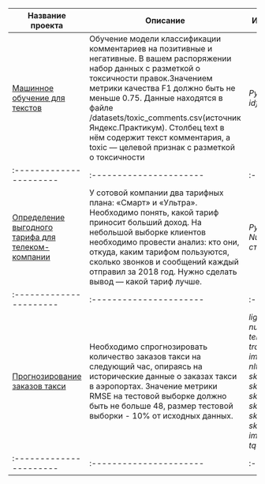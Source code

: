 | Название проекта | Описание | Используемые библиотеки | 
| ---------------------- | ---------------------- | ---------------------- |
| [Машинное обучение для текстов](ML_for_texts) | Обучение модели классификации комментариев на позитивные и негативные. В вашем распоряжении набор данных с разметкой о токсичности правок.Значением метрики качества F1 должно быть не меньше 0.75. Данные находятся в файле /datasets/toxic_comments.csv(источник Яндекс.Практикум). Столбец text в нём содержит текст комментария, а toxic — целевой признак с разметкой о токсичности| *Python, Pandas, BERT, nltk, tf-idf* |
| :---------------------- | :---------------------- | :---------------------- |
| [Определение выгодного тарифа для телеком-компании](the_best_telecom_tariff) | У сотовой компании два тарифных плана: «Смарт» и «Ультра». Необходимо понять, какой тариф приносит больший доход. На небольшой выборке клиентов необходимо провести анализ: кто они, откуда, каким тарифом пользуются, сколько звонков и сообщений каждый отправил за 2018 год. Нужно сделать вывод — какой тариф лучше.| *Python, Pandas, Matplotlib, NumPy, SciPy, проверка статистических гипотез* |
| :---------------------- | :---------------------- | :---------------------- |
| [Прогнозирование заказов такси](taxi_order_forecasting) | Необходимо спрогнозировать количество заказов такси на следующий час, опираясь на исторические данные о заказах такси в аэропортах. Значение метрики RMSE на тестовой выборке должно быть не больше 48, размер тестовой выборки - 10% от исходных данных. | *lightgbm, matplotlib, nltk, numpy, pandas, re, tensorflow_hub, time, torch, transformers, google.colab import drive, nltk.corpus, nltk.stem, itertools, sklearn.ensemble, sklearn.feature_extraction.text, sklearn.linear_model, sklearn.metrics, sklearn.model_selection, sklearn.pipeline, sklearn.tree import, sklearn.utils, textblob, tqdm* |
| :---------------------- | :---------------------- | :---------------------- |
